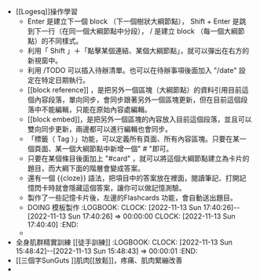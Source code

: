 - [[Logesq]]操作學習
	- Enter 是建立下一個 block （下一個樹狀大綱節點）， Shift + Enter 是跳到下一行（在同一個大綱節點中分段）， / 是建立 block （每一個大綱節點）的不同樣式。
	- 利用「 Shift 」＋「點擊某個連結、某個大綱節點」，就可以彈出在右方的新視窗中。
	- 利用 /TODO 可以插入待辦清單。也可以在待辦事項後面加入 "/date" 設定在特定日期執行。
	- [[block reference]] ，是把另外一個區塊（大綱節點）的資料引用目前這個內容段落，單向同步，會同步跟著另外一個區塊更新，但在目前這個段落中不能編輯，只能在原始內容處編輯。
	- [[block embed]]，是把另外一個區塊的內容放入目前這個段落，並且可以雙向同步更新，兩邊都可以進行編輯也會同步。
	- 「標籤（ Tag ）」功能，可以定義所有頁面、所有內容區塊。只要在某一個頁面、某一個大綱節點中新增一個" # "即可。
	- 只要在某個條目後面加上 "#card" ，就可以將這個大綱節點建立為卡片的題目，而大綱下面的階層會變成答案。
	- 還有一個 {{cloze}} 語法，把項目中的答案放在裡面，閱讀筆記、打開記憶閃卡時就會隱藏這個答案，讓你可以做記憶測驗。
	- 製作了一些記憶卡片後，左邊的Flashcards 功能，會自動送出題目。
	- DOING 模板製作
	  :LOGBOOK:
	  CLOCK: [2022-11-13 Sun 17:40:26]--[2022-11-13 Sun 17:40:26] =>  00:00:00
	  CLOCK: [2022-11-13 Sun 17:40:40]
	  :END:
	-
- 全身肌群精實訓練 [[徒手訓練]]
  :LOGBOOK:
  CLOCK: [2022-11-13 Sun 15:48:42]--[2022-11-13 Sun 15:48:43] =>  00:00:01
  :END:
- [[三個字SunGuts ]]肌肉[[放鬆]]，疼痛、肌肉緊繃改善
-